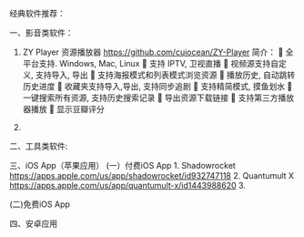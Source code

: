 经典软件推荐：


一、影音类软件：

  1. ZY Player 资源播放器 https://github.com/cuiocean/ZY-Player
    简介：
    🍕 全平台支持. Windows, Mac, Linux
    🍥 支持 IPTV, 卫视直播
    🍔 视频源支持自定义, 支持导入, 导出
    🍟 支持海报模式和列表模式浏览资源
    🌭 播放历史, 自动跳转历史进度
    🍿 收藏夹支持导入,导出, 支持同步追剧
    🥙 支持精简模式, 摸鱼划水
    🥪 一键搜索所有资源, 支持历史搜索记录
    🌮 导出资源下载链接
    🍣 支持第三方播放器播放
    🍤 显示豆瓣评分

2. 

二、工具类软件:





三、iOS App（苹果应用）
  (一）付费iOS App
    1. Shadowrocket https://apps.apple.com/us/app/shadowrocket/id932747118
    2. Quantumult X https://apps.apple.com/us/app/quantumult-x/id1443988620
		3. 
    




  (二)免费iOS App






四、安卓应用 










